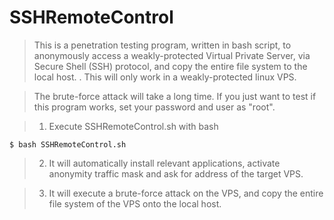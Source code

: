 # SSHRemoteControl
> This is a penetration testing program, written in bash script, to anonymously access a weakly-protected Virtual Private Server, via Secure Shell (SSH) protocol, and copy the entire file system to the local host. . This will only work in a weakly-protected linux VPS.

>
> The brute-force attack will take a long time. If you just want to test if this program works, set your password and user as "root".

> 1. Execute SSHRemoteControl.sh with bash

    $ bash SSHRemoteControl.sh

>  2. It will automatically install relevant applications, activate anonymity traffic mask and ask for address of the target VPS.

>  3. It will execute a brute-force attack on the VPS, and copy the entire file system of the VPS onto the local host.
